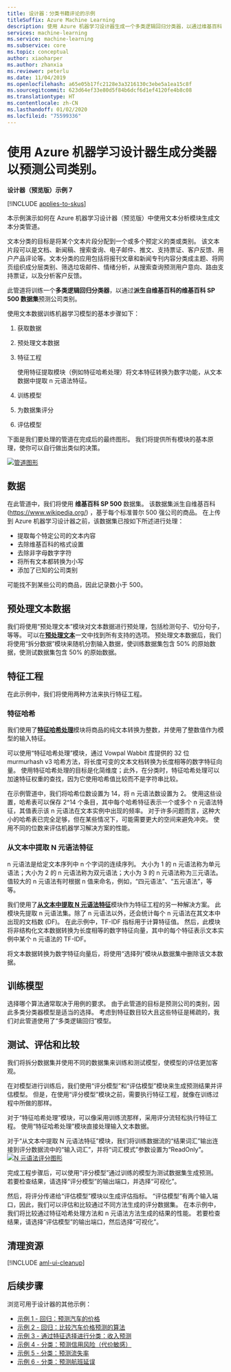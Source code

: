```yaml
---
title: 设计器：分类书籍评论的示例
titleSuffix: Azure Machine Learning
description: 使用 Azure 机器学习设计器生成一个多类逻辑回归分类器，以通过维基百科 SP 500 数据集预测公司类别。
services: machine-learning
ms.service: machine-learning
ms.subservice: core
ms.topic: conceptual
author: xiaoharper
ms.author: zhanxia
ms.reviewer: peterlu
ms.date: 11/04/2019
ms.openlocfilehash: a65e05b17fc2128e3a3216130c3ebe5a1ea15c8f
ms.sourcegitcommit: 623d64ef33e80d5f84b6dcf6d1ef4120fe4b8c08
ms.translationtype: HT
ms.contentlocale: zh-CN
ms.lasthandoff: 01/02/2020
ms.locfileid: "75599336"
---
```

# <a name="build-a-classifier-to-predict-company-category-using-azure-machine-learning-designer"></a>使用 Azure 机器学习设计器生成分类器以预测公司类别。

**设计器（预览版）示例 7**

[!INCLUDE [applies-to-skus](../../includes/aml-applies-to-enterprise-sku.md)]

本示例演示如何在 Azure 机器学习设计器（预览版）中使用文本分析模块生成文本分类管道。

文本分类的目标是将某个文本片段分配到一个或多个预定义的类或类别。 该文本片段可以是文档、新闻稿、搜索查询、电子邮件、推文、支持票证、客户反馈、用户产品评论等。文本分类的应用包括将报刊文章和新闻专刊内容分类成主题、将网页组织成分层类别、筛选垃圾邮件、情绪分析，从搜索查询预测用户意向、路由支持票证，以及分析客户反馈。 

此管道将训练一个**多类逻辑回归分类器**，以通过**派生自维基百科的维基百科 SP 500 数据集**预测公司类别。  

使用文本数据训练机器学习模型的基本步骤如下：

1. 获取数据

1. 预处理文本数据

1. 特征工程

   使用特征提取模块（例如特征哈希处理）将文本特征转换为数字功能，从文本数据中提取 n 元语法特征。

1. 训练模型

1. 为数据集评分

1. 评估模型

下面是我们要处理的管道在完成后的最终图形。 我们将提供所有模块的基本原理，使你可以自行做出类似的决策。

[![管道图形](./media/how-to-designer-sample-text-classification/nlp-modules-overall.png)](./media/how-to-designer-sample-text-classification/nlp-modules-overall.png#lightbox)

## <a name="data"></a>数据

在此管道中，我们将使用 **维基百科 SP 500** 数据集。 该数据集派生自维基百科 (https://www.wikipedia.org/) ，基于每个标准普尔 500 强公司的商品。 在上传到 Azure 机器学习设计器之前，该数据集已按如下所述进行处理：

- 提取每个特定公司的文本内容
- 去除维基百科的格式设置
- 去除非字母数字字符
- 将所有文本都转换为小写
- 添加了已知的公司类别

可能找不到某些公司的商品，因此记录数小于 500。

## <a name="pre-process-the-text-data"></a>预处理文本数据

我们将使用“预处理文本”模块对文本数据进行预处理，包括检测句子、切分句子，等等。  可以在[**预处理文本**](algorithm-module-reference/preprocess-text.md)一文中找到所有支持的选项。 预处理文本数据后，我们将使用“拆分数据”模块来随机分割输入数据，使训练数据集包含 50% 的原始数据，使测试数据集包含 50% 的原始数据。 

## <a name="feature-engineering"></a>特征工程
在此示例中，我们将使用两种方法来执行特征工程。

### <a name="feature-hashing"></a>特征哈希
我们使用了[**特征哈希处理**](algorithm-module-reference/feature-hashing.md)模块将商品的纯文本转换为整数，并使用了整数值作为模型的输入特征。 

可以使用“特征哈希处理”模块，通过 Vowpal Wabbit 库提供的 32 位 murmurhash v3 哈希方法，将长度可变的文本文档转换为长度相等的数字特征向量。  使用特征哈希处理的目标是化简维度；此外，在分类时，特征哈希处理可以加速特征权重的查找，因为它使用哈希值比较而不是字符串比较。

在示例管道中，我们将哈希位数设置为 14，将 n 元语法数设置为 2。 使用这些设置，哈希表可以保存 2^14 个条目，其中每个哈希特征表示一个或多个 n 元语法特征，其值表示该 n 元语法在文本实例中出现的频率。 对于许多问题而言，这种大小的哈希表已完全足够，但在某些情况下，可能需要更大的空间来避免冲突。 使用不同的位数来评估机器学习解决方案的性能。 

### <a name="extract-n-gram-feature-from-text"></a>从文本中提取 N 元语法特征

n 元语法是给定文本序列中 n 个字词的连续序列。 大小为 1 的 n 元语法称为单元语法；大小为 2 的 n 元语法称为双元语法；大小为 3 的 n 元语法称为三元语法。 值较大的 n 元语法有时根据 n 值来命名，例如，“四元语法”、“五元语法”，等等。

我们使用了[**从文本中提取 N 元语法特征**](algorithm-module-reference/extract-n-gram-features-from-text.md)模块作为特征工程的另一种解决方案。 此模块先提取 n 元语法集。除了 n 元语法以外，还会统计每个 n 元语法在其文本中出现的文档数 (DF)。 在此示例中，TF-IDF 指标用于计算特征值。 然后，此模块将非结构化文本数据转换为长度相等的数字特征向量，其中的每个特征表示文本实例中某个 n 元语法的 TF-IDF。

将文本数据转换为数字特征向量后，将使用“选择列”模块从数据集中删除该文本数据。  

## <a name="train-the-model"></a>训练模型

选择哪个算法通常取决于用例的要求。 由于此管道的目标是预测公司的类别，因此多类分类器模型是适当的选择。 考虑到特征数目较大且这些特征是稀疏的，我们对此管道使用了“多类逻辑回归”模型。 

## <a name="test-evaluate-and-compare"></a>测试、评估和比较

 我们将拆分数据集并使用不同的数据集来训练和测试模型，使模型的评估更加客观。

在对模型进行训练后，我们使用“评分模型”和“评估模型”模块来生成预测结果并评估模型。   但是，在使用“评分模型”模块之前，需要执行特征工程，就像在训练过程中所做的那样。  

对于“特征哈希处理”模块，可以像采用训练流那样，采用评分流轻松执行特征工程。  使用“特征哈希处理”模块直接处理输入文本数据。 

对于“从文本中提取 N 元语法特征”模块，我们将训练数据流的“结果词汇”输出连接到评分数据流中的“输入词汇”，并将“词汇模式”参数设置为“ReadOnly”。     
[![N 元语法评分图形](./media/how-to-designer-sample-text-classification/n-gram.png)](./media/how-to-designer-sample-text-classification/n-gram.png)

完成工程步骤后，可以使用“评分模型”通过训练的模型为测试数据集生成预测。  若要检查结果，请选择“评分模型”的输出端口，并选择“可视化”。  

然后，将评分传递给“评估模型”模块以生成评估指标。  “评估模型”有两个输入端口，因此，我们可以评估和比较通过不同方法生成的评分数据集。  在本示例中，我们将比较通过特征哈希处理方法和 n 元语法方法生成的结果的性能。
若要检查结果，请选择“评估模型”的输出端口，然后选择“可视化”。  

## <a name="clean-up-resources"></a>清理资源

[!INCLUDE [aml-ui-cleanup](../../includes/aml-ui-cleanup.md)]

## <a name="next-steps"></a>后续步骤

浏览可用于设计器的其他示例：
- [示例 1 - 回归：预测汽车的价格](service/how-to-designer-sample-regression-automobile-price-basic.md)
- [示例 2 - 回归：比较汽车价格预测的算法](service/how-to-designer-sample-regression-automobile-price-compare-algorithms.md)
- [示例 3 - 通过特征选择进行分类：收入预测](service/how-to-designer-sample-classification-predict-income.md)
- [示例 4 - 分类：预测信用风险（代价敏感）](service/how-to-designer-sample-classification-credit-risk-cost-sensitive.md)
- [示例 5 - 分类：预测流失率](service/how-to-designer-sample-classification-churn.md)
- [示例 6 - 分类：预测航班延误](service/how-to-designer-sample-classification-flight-delay.md)
